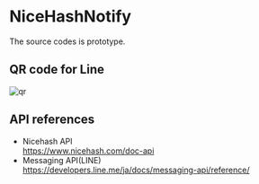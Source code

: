 # NiceHashNotify

The source codes is prototype.

## QR code for Line

![qr](https://github.com/puriso/NiceHashNotify/blob/master/markdown/qr.png)

## API references

* Nicehash API<br>
https://www.nicehash.com/doc-api
* Messaging API(LINE)<br>
https://developers.line.me/ja/docs/messaging-api/reference/
